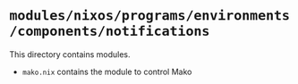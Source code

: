 # `modules/nixos/programs/environments/components/notifications`
This directory contains modules.
- `mako.nix` contains the module to control Mako
